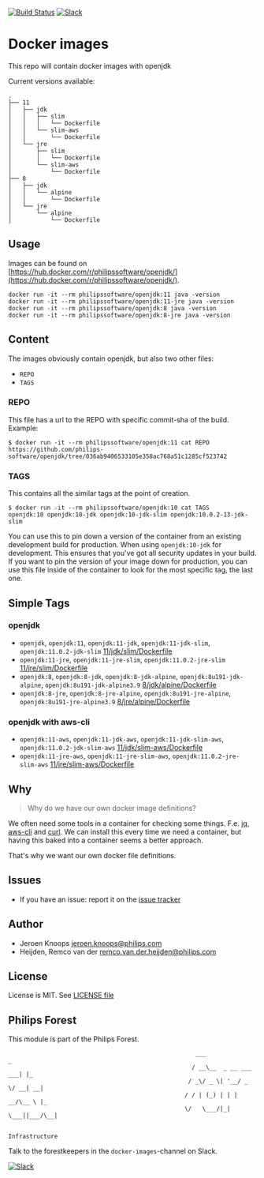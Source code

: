 [![Build Status](https://travis-ci.com/philips-software/openjdk.svg?branch=master)](https://travis-ci.com/philips-software/openjdk)
[![Slack](https://philips-software-slackin.now.sh/badge.svg)](https://philips-software-slackin.now.sh)

# Docker images

This repo will contain docker images with openjdk

Current versions available:
```
.
├── 11
│   ├── jdk
│   │   ├── slim
│   │   │   └── Dockerfile
│   │   └── slim-aws
│   │       └── Dockerfile
│   └── jre
│       ├── slim
│       │   └── Dockerfile
│       └── slim-aws
│           └── Dockerfile
├── 8
│   ├── jdk
│   │   └── alpine
│   │       └── Dockerfile
│   └── jre
│       └── alpine
│           └── Dockerfile

```
## Usage

Images can be found on [https://hub.docker.com/r/philipssoftware/openjdk/](https://hub.docker.com/r/philipssoftware/openjdk/).

```
docker run -it --rm philipssoftware/openjdk:11 java -version
docker run -it --rm philipssoftware/openjdk:11-jre java -version
docker run -it --rm philipssoftware/openjdk:8 java -version
docker run -it --rm philipssoftware/openjdk:8-jre java -version
```

## Content

The images obviously contain openjdk, but also two other files:
- `REPO`
- `TAGS`

### REPO

This file has a url to the REPO with specific commit-sha of the build.
Example: 

```
$ docker run -it --rm philipssoftware/openjdk:11 cat REPO
https://github.com/philips-software/openjdk/tree/036ab9406533105e358ac768a51c1285cf523742
```

### TAGS

This contains all the similar tags at the point of creation. 

```
$ docker run -it --rm philipssoftware/openjdk:10 cat TAGS
openjdk:10 openjdk:10-jdk openjdk:10-jdk-slim openjdk:10.0.2-13-jdk-slim
```

You can use this to pin down a version of the container from an existing development build for production. When using `openjdk:10-jdk` for development. This ensures that you've got all security updates in your build. If you want to pin the version of your image down for production, you can use this file inside of the container to look for the most specific tag, the last one.

## Simple Tags

### openjdk
- `openjdk`, `openjdk:11`, `openjdk:11-jdk`, `openjdk:11-jdk-slim`, `openjdk:11.0.2-jdk-slim` [11/jdk/slim/Dockerfile](11/jdk/slim/Dockerfile)
- `openjdk:11-jre`, `openjdk:11-jre-slim`, `openjdk:11.0.2-jre-slim` [11/jre/slim/Dockerfile](11/jre/slim/Dockerfile)
- `openjdk:8`, `openjdk:8-jdk`, `openjdk:8-jdk-alpine`, `openjdk:8u191-jdk-alpine`, `openjdk:8u191-jdk-alpine3.9` [8/jdk/alpine/Dockerfile](8/jdk/alpine/Dockerfile)
- `openjdk:8-jre`, `openjdk:8-jre-alpine`, `openjdk:8u191-jre-alpine`, `openjdk:8u191-jre-alpine3.9`
 [8/jre/alpine/Dockerfile](8/jre/alpine/Dockerfile)

### openjdk with aws-cli
- `openjdk:11-aws`, `openjdk:11-jdk-aws`, `openjdk:11-jdk-slim-aws`, `openjdk:11.0.2-jdk-slim-aws` [11/jdk/slim-aws/Dockerfile](11/jdk/slim-aws/Dockerfile)
- `openjdk:11-jre-aws`, `openjdk:11-jre-slim-aws`, `openjdk:11.0.2-jre-slim-aws` [11/jre/slim-aws/Dockerfile](11/jre/slim-aws/Dockerfile)

## Why

> Why do we have our own docker image definitions?

We often need some tools in a container for checking some things. F.e. [jq](https://stedolan.github.io/jq/), [aws-cli](https://aws.amazon.com/cli/) and [curl](https://curl.haxx.se/).
We can install this every time we need a container, but having this baked into a container seems a better approach.

That's why we want our own docker file definitions.

## Issues

- If you have an issue: report it on the [issue tracker](https://github.com/philips-software/openjdk/issues)

## Author

- Jeroen Knoops <jeroen.knoops@philips.com>
- Heijden, Remco van der <remco.van.der.heijden@philips.com>

## License

License is MIT. See [LICENSE file](LICENSE.md)

## Philips Forest

This module is part of the Philips Forest.

```
                                                     ___                   _
                                                    / __\__  _ __ ___  ___| |_
                                                   / _\/ _ \| '__/ _ \/ __| __|
                                                  / / | (_) | | |  __/\__ \ |_
                                                  \/   \___/|_|  \___||___/\__|  

                                                                 Infrastructure
```

Talk to the forestkeepers in the `docker-images`-channel on Slack.

[![Slack](https://philips-software-slackin.now.sh/badge.svg)](https://philips-software-slackin.now.sh)
